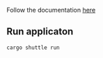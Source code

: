 Follow the documentation [here](https://bcnrust.github.io/devbcn-workshop/index.html)

## Run applicaton
```bash
cargo shuttle run
```
